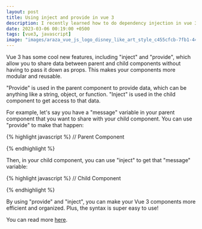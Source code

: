 ```yaml
---
layout: post
title: Using inject and provide in vue 3
description: I recently learned how to do dependency injection in vue 3. Here's how you can use it in your projects.
date: 2023-03-06 00:19:00 +0500
tags: [vue3, javascript]
image: "images/araza_vue_js_logo_disney_like_art_style_c455cfcb-7fb1-44ea-9d35-1beafb11c720.png"
---
```

Vue 3 has some cool new features, including "inject" and "provide", which allow you to share data between parent and child components without having to pass it down as props. This makes your components more modular and reusable.

"Provide" is used in the parent component to provide data, which can be anything like a string, object, or function. "Inject" is used in the child component to get access to that data.

For example, let's say you have a "message" variable in your parent component that you want to share with your child component. You can use "provide" to make that happen:


{% highlight javascript %}
// Parent Component
<script>
import { provide } from 'vue';

export default {
  setup() {
    const message = 'Hello from parent!';

    provide('message', message);

    return {
      message,
    };
  },
};
</script>
{% endhighlight %}

Then, in your child component, you can use "inject" to get that "message" variable:

{% highlight javascript %}
// Child Component
<script>
import { inject } from 'vue';

export default {
  setup() {
    const message = inject('message');

    return {
      message,
    };
  },
};
</script>
{% endhighlight %}

By using "provide" and "inject", you can make your Vue 3 components more efficient and organized. Plus, the syntax is super easy to use!

You can read more [here](https://vuejs.org/guide/components/provide-inject.html).
